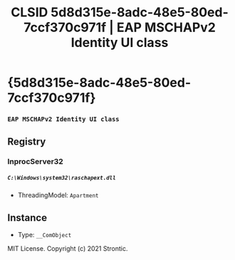 ﻿---
title: "CLSID 5d8d315e-8adc-48e5-80ed-7ccf370c971f | EAP MSCHAPv2 Identity UI class"
excerpt: What is COM-Object CLSID 5d8d315e-8adc-48e5-80ed-7ccf370c971f?
---

# {5d8d315e-8adc-48e5-80ed-7ccf370c971f}

### `EAP MSCHAPv2 Identity UI class`

## Registry


### InprocServer32

##### `C:\Windows\system32\raschapext.dll`
* ThreadingModel: `Apartment`

## Instance

* Type: `__ComObject`

MIT License. Copyright (c) 2021 Strontic.



